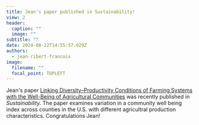 ```yaml
---
title: Jean's paper published in Sustainability!
view: 2
header:
  caption: ""
  image: ""
subtitle: ""
date: 2024-08-22T14:55:57.029Z
authors:
  - jean-ribert-francois
image:
  filename: ""
  focal_point: TOPLEFT
---
```

J﻿ean's paper [Linking Diversity–Productivity Conditions of Farming Systems with the Well-Being of Agricultural Communities](https://www.mdpi.com/2071-1050/16/16/6826) was recently published in *Sustainability.* The paper examines variation in a community well being index across counties in the U.S. with different agricultral production characteristics. Congratulations Jean!